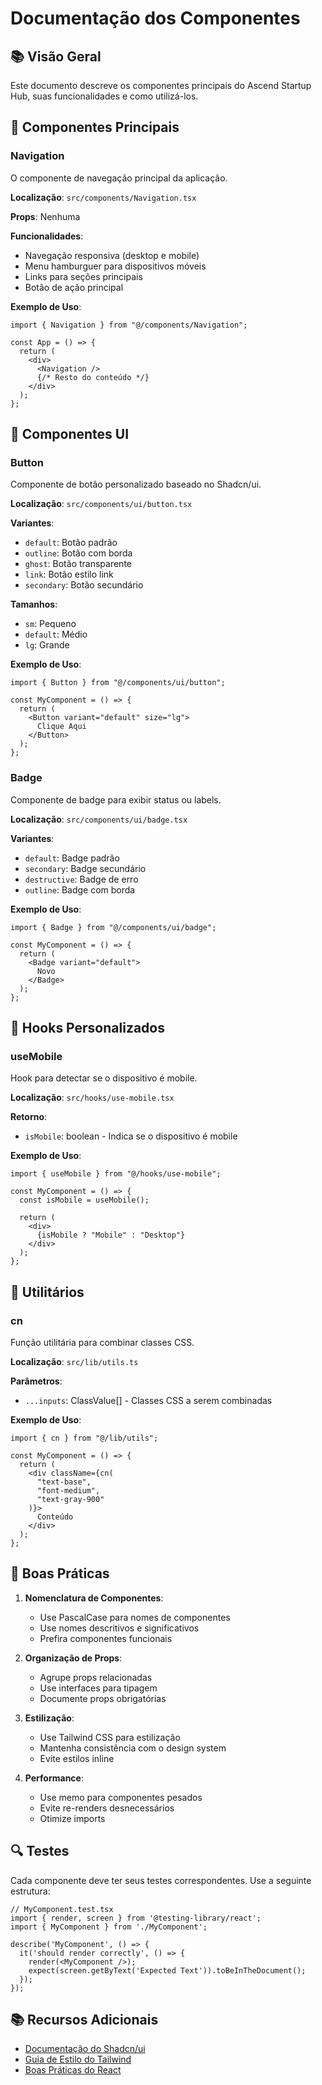 # Documentação dos Componentes

## 📚 Visão Geral

Este documento descreve os componentes principais do Ascend Startup Hub, suas funcionalidades e como utilizá-los.

## 🧩 Componentes Principais

### Navigation

O componente de navegação principal da aplicação.

**Localização**: `src/components/Navigation.tsx`

**Props**: Nenhuma

**Funcionalidades**:
- Navegação responsiva (desktop e mobile)
- Menu hamburguer para dispositivos móveis
- Links para seções principais
- Botão de ação principal

**Exemplo de Uso**:
```tsx
import { Navigation } from "@/components/Navigation";

const App = () => {
  return (
    <div>
      <Navigation />
      {/* Resto do conteúdo */}
    </div>
  );
};
```

## 🎨 Componentes UI

### Button

Componente de botão personalizado baseado no Shadcn/ui.

**Localização**: `src/components/ui/button.tsx`

**Variantes**:
- `default`: Botão padrão
- `outline`: Botão com borda
- `ghost`: Botão transparente
- `link`: Botão estilo link
- `secondary`: Botão secundário

**Tamanhos**:
- `sm`: Pequeno
- `default`: Médio
- `lg`: Grande

**Exemplo de Uso**:
```tsx
import { Button } from "@/components/ui/button";

const MyComponent = () => {
  return (
    <Button variant="default" size="lg">
      Clique Aqui
    </Button>
  );
};
```

### Badge

Componente de badge para exibir status ou labels.

**Localização**: `src/components/ui/badge.tsx`

**Variantes**:
- `default`: Badge padrão
- `secondary`: Badge secundário
- `destructive`: Badge de erro
- `outline`: Badge com borda

**Exemplo de Uso**:
```tsx
import { Badge } from "@/components/ui/badge";

const MyComponent = () => {
  return (
    <Badge variant="default">
      Novo
    </Badge>
  );
};
```

## 🎯 Hooks Personalizados

### useMobile

Hook para detectar se o dispositivo é mobile.

**Localização**: `src/hooks/use-mobile.tsx`

**Retorno**:
- `isMobile`: boolean - Indica se o dispositivo é mobile

**Exemplo de Uso**:
```tsx
import { useMobile } from "@/hooks/use-mobile";

const MyComponent = () => {
  const isMobile = useMobile();

  return (
    <div>
      {isMobile ? "Mobile" : "Desktop"}
    </div>
  );
};
```

## 🔧 Utilitários

### cn

Função utilitária para combinar classes CSS.

**Localização**: `src/lib/utils.ts`

**Parâmetros**:
- `...inputs`: ClassValue[] - Classes CSS a serem combinadas

**Exemplo de Uso**:
```tsx
import { cn } from "@/lib/utils";

const MyComponent = () => {
  return (
    <div className={cn(
      "text-base",
      "font-medium",
      "text-gray-900"
    )}>
      Conteúdo
    </div>
  );
};
```

## 📝 Boas Práticas

1. **Nomenclatura de Componentes**:
   - Use PascalCase para nomes de componentes
   - Use nomes descritivos e significativos
   - Prefira componentes funcionais

2. **Organização de Props**:
   - Agrupe props relacionadas
   - Use interfaces para tipagem
   - Documente props obrigatórias

3. **Estilização**:
   - Use Tailwind CSS para estilização
   - Mantenha consistência com o design system
   - Evite estilos inline

4. **Performance**:
   - Use memo para componentes pesados
   - Evite re-renders desnecessários
   - Otimize imports

## 🔍 Testes

Cada componente deve ter seus testes correspondentes. Use a seguinte estrutura:

```tsx
// MyComponent.test.tsx
import { render, screen } from '@testing-library/react';
import { MyComponent } from './MyComponent';

describe('MyComponent', () => {
  it('should render correctly', () => {
    render(<MyComponent />);
    expect(screen.getByText('Expected Text')).toBeInTheDocument();
  });
});
```

## 📚 Recursos Adicionais

- [Documentação do Shadcn/ui](https://ui.shadcn.com/docs)
- [Guia de Estilo do Tailwind](https://tailwindcss.com/docs)
- [Boas Práticas do React](https://reactjs.org/docs/thinking-in-react.html) 